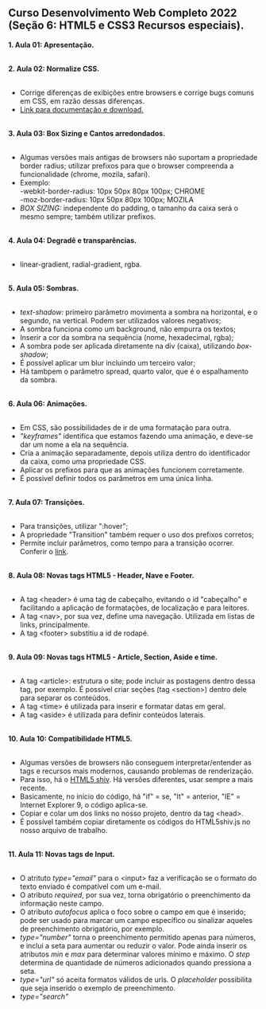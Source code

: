 ## Curso Desenvolvimento Web Completo 2022 (Seção 6: HTML5 e CSS3 Recursos especiais).

<strong>1. Aula 01: Apresentação.<br><br></strong>

<strong>2. Aula 02: Normalize CSS. <br><br></strong>

- Corrige diferenças de exibições entre browsers e corrige bugs comuns em CSS, em razão dessas diferenças.<br>
- <a href="https://necolas.github.io/normalize.css/" target="_blank">Link para documentação e download.</a> <br><br>

<strong>3. Aula 03: Box Sizing e Cantos arredondados. <br><br></strong>

- Algumas versões mais antigas de browsers não suportam a propriedade border radius; utilizar prefixos para que o browser compreenda a funcionalidade (chrome, mozila, safari).<br>
- Exemplo:<br>
  -webkit-border-radius: 10px 50px 80px 100px; CHROME<br>
  -moz-border-radius: 10px 50px 80px 100px; MOZILA<br>
- <em>BOX SIZING:</em> independente do padding, o tamanho da caixa será o mesmo sempre; também utilizar prefixos.<br><br>

<strong>4. Aula 04: Degradê e transparências. <br><br></strong>

- linear-gradient, radial-gradient, rgba. <br><br>

<strong>5. Aula 05: Sombras. <br><br></strong>

- <em>text-shadow:</em> primeiro parâmetro movimenta a sombra na horizontal, e o segundo, na vertical. Podem ser utilizados valores negativos;<br>
- A sombra funciona como um background, não empurra os textos;<br>
- Inserir a cor da sombra na sequência (nome, hexadecimal, rgba);<br>
- A sombra pode ser aplicada diretamente na div (caixa), utilizando <em>box-shadow</em>;<br>
- É possível aplicar um blur incluindo um terceiro valor; <br>
- Há tambpem o parâmetro spread, quarto valor, que é o espalhamento da sombra. <br><br>

<strong>6. Aula 06: Animações. <br><br></strong>

- Em CSS, são possibilidades de ir de uma formatação para outra.<br>
- <em>"keyframes"</em> identifica que estamos fazendo uma animação, e deve-se dar um nome a ela na sequência. <br>
- Cria a animação separadamente, depois utiliza dentro do identificador da caixa, como uma propriedade CSS.<br>
- Aplicar os prefixos para que as animações funcionem corretamente. <br>
- É possivel definir todos os parâmetros em uma única linha. <br><br>

<strong>7. Aula 07: Transições. <br><br></strong>

- Para transições, utilizar ":hover";<br>
- A propriedade "Transition" também requer o uso dos prefixos corretos;<br>
- Permite incluir parâmetros, como tempo para a transição ocorrer. Conferir o <a href="https://www.w3schools.com/css/css3_transitions.asp" target="_blank">link</a>. <br><br>

<strong>8. Aula 08: Novas tags HTML5 - Header, Nave e Footer. <br><br></strong>

- A tag &lt;header&gt; é uma tag de cabeçalho, evitando o id "cabeçalho" e facilitando a aplicação de formatações, de localização e para leitores.<br>
- A tag &lt;nav&gt;, por sua vez, define uma navegação. Utilizada em listas de links, principalmente.<br>
- A tag &lt;footer&gt; substitiu a id de rodapé.<br><br>

<strong>9. Aula 09: Novas tags HTML5 - Article, Section, Aside e time. <br><br></strong>

- A tag &lt;article&gt;: estrutura o site; pode incluir as postagens dentro dessa tag, por exemplo. É possível criar seções (tag &lt;section&gt;) dentro dele para separar os conteúdos.<br>
- A tag &lt;time&gt; é utilizada para inserir e formatar datas em geral.<br>
- A tag &lt;aside&gt; é utilizada para definir conteúdos laterais.<br><br>

<strong>10. Aula 10: Compatibilidade HTML5. <br><br></strong>

- Algumas versões de browsers não conseguem interpretar/entender as tags e recursos mais modernos, causando problemas de renderização.<br>
- Para isso, há o <a href="https://cdnjs.com/libraries/html5shiv" target="_blank">HTML5 shiv</a>. Há versões diferentes, usar sempre a mais recente. <br>
- Basicamente, no início do código, há "if" = se, "lt" = anterior, "IE" = Internet Explorer 9, o código aplica-se. <br>
- Copiar e colar um dos links no nosso projeto, dentro da tag &lt;head&gt;.<br>
- É possível também copiar diretamente os códigos do HTML5shiv.js no nosso arquivo de trabalho.<br><br>

<strong>11. Aula 11: Novas tags de Input.</strong><br><br>

- O atrituto <em>type="email"</em> para o &lt;input&gt; faz a verificação se o formato do texto enviado é compatível com um e-mail.<br>
- O atributo <em>required</em>, por sua vez, torna obrigatório o preenchimento da informação neste campo.<br>
- O atributo <em>autofocus</em> aplica o foco sobre o campo em que é inserido; pode ser usado para marcar um campo específico ou sinalizar aqueles de preenchimento obrigatório, por exemplo.<br>
- <em>type="number"</em> torna o preenchimento permitido apenas para números, e inclui a seta para aumentar ou reduzir o valor. Pode ainda inserir os atributos <em>min</em> e <em>max</em> para determinar valores mínimo e máximo. O <em>step</em> determina de quantidade de números adicionados quando pressiona a seta.<br>
- <em>type="url"</em> só aceita formatos válidos de urls. O <em>placeholder</em> possibilita que seja inserido o exemplo de preenchimento.<br>
- <em>type="search"</em>